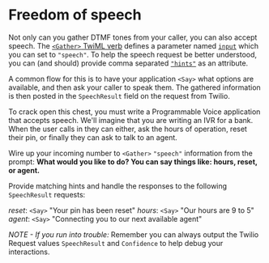 # Freedom of speech

Not only can you gather DTMF tones from your caller, you can also accept speech. The [`<Gather>` TwiML verb](https://www.twilio.com/docs/voice/twiml/gather) defines a parameter named [`input`](https://www.twilio.com/docs/voice/twiml/gather#input) which you can set to `"speech"`. To help the speech request be better understood, you can (and should) provide comma separated [`"hints"`](https://www.twilio.com/docs/voice/twiml/gather#hints) as an attribute.

A common flow for this is to have your application `<Say>` what options are available, and then ask your caller to speak them. The gathered information is then posted in the `SpeechResult` field on the request from Twilio.

To crack open this chest, you must write a Programmable Voice application that accepts speech. We'll imagine that you are writing an IVR for a bank. When the user calls in they can either, ask the hours of operation, reset their pin, or finally they can ask to talk to an agent.

Wire up your incoming number to `<Gather>` `"speech"` information from the prompt:
**What would you like to do? You can say things like: hours, reset, or agent.**

Provide matching hints and handle the responses to the following `SpeechResult` requests:

_reset_: `<Say>` "Your pin has been reset"
_hours_: `<Say>` "Our hours are 9 to 5"
_agent_: `<Say>` "Connecting you to our next available agent"

_NOTE - If you run into trouble:_ Remember you can always output the Twilio Request values `SpeechResult` and `Confidence` to help debug your interactions.
